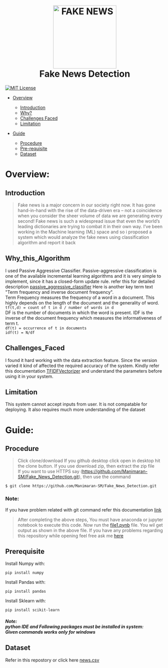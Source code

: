 <h1 align="center">
  <img src="https://www.thehindu.com/opinion/op-ed/x9sol6/article29451786.ece/ALTERNATES/FREE_960/Fake-news" height="200px" width="200px" alt="FAKE NEWS"><br>
  Fake News Detection
</h1>

[![MIT License](https://img.shields.io/badge/license-MIT-blue.svg?style=flat)](https://github.com/Manimaran-SM/Fake_News_Detection/blob/master/LICENSE)

* [Overview](#Overview)
   * [Introduction](##Introduction)
   * [Why?](##Why_this_Algorithm)
   * [Challenges Faced](##Challenges_Faced)
   * [Limitation](##Limitation)
   
* [Guide](#Guide)
  * [Procedure](##Procedure)
  * [Pre-requisite](##Prerequisite)
  * [Dataset](##Dataset)


# Overview:
## Introduction
>Fake news is a major concern in our society right now. It has gone hand-in-hand with the rise of the data-driven era – not a coincidence when you consider the sheer volume of data we are generating every second! Fake news is such a widespread issue that even the world’s leading dictionaries are trying to combat it in their own way.
>I’ve been working in the Machine learning (ML) space and so i proposed a system which would analyze the fake news using classification algorithm and report it back 

## Why_this_Algorithm
  I used Passive Aggressive Classifier. Passive-aggressive classification is one of the available incremental learning algorithms and it is very simple to implement, since it has a closed-form update rule.
  refer this for detailed description [passive_aggressive_classifier](https://www.bonaccorso.eu/2017/10/06/ml-algorithms-addendum-passive-aggressive-algorithms/)
  Here is another key term text "Term frequency and inverse document frequency". 
  <br>Term Frequency measures the frequency of a word in a document. This highly depends on the length of the document and the generality of word. 
  <br>```tf(t,d) = count of t in d / number of words in d ```
  <br>DF is the number of documents in which the word is present. IDF is the inverse of the document frequency which measures the informativeness of term t.
  <br>```df(t) = occurrence of t in documents```
  <br>```idf(t) = N/df```
  

## Challenges_Faced
  I found it hard working with the data extraction feature. Since the version varied it kind of affected the required accuracy of the system.
  Kindly refer this documentation [TFIDFVectorizer](https://scikit-learn.org/stable/modules/generated/sklearn.feature_extraction.text.TfidfVectorizer.html) and understand the parameters before using it in your system. 


## Limitation
  This system cannot accept inputs from user. 
  It is not compatable for deploying.
  It also requires much more understanding of the dataset
  

# Guide:
## Procedure
> Click clone/download
> If you github desktop click open in desktop hit the clone button. 
> If you use download zip, then extract the zip file  
> If you want to use HTTPS say (https://github.com/Manimaran-SM/Fake_News_Detection.git),  then use the command
``` 
$ git clone https://github.com/Manimaran-SM/Fake_News_Detection.git
```
### Note:
If you have problem related with git command refer this documentation [link](https://git-scm.com/book/en/v2/Git-Basics-Getting-a-Git-Repository)
> After completing the above steps, You must have anaconda or jupyter notebook to execute this code.
> Now run the [file1.pynb](https://github.com/Manimaran-SM/Fake_News_Detection/blob/master/file1.ipynb) file. You wil get output as shown in the above file.
> If you have any problems regarding this repository while opening feel free ask me [here](https://github.com/Manimaran-SM/Fake_News_Detection/issues/new)

## Prerequisite
Install Numpy with:

```
pip install numpy
```
Install Pandas with:

```
pip install pandas
```
Install Sklearn with:

```
pip install scikit-learn
```
##### Note:<br>python IDE and Following packages must be installed in system:<br>Given commands works only for windows
    

## Dataset

Refer in this repostory or click here [news.csv](https://github.com/Manimaran-SM/Fake_News_Detection/blob/master/news.csv)
